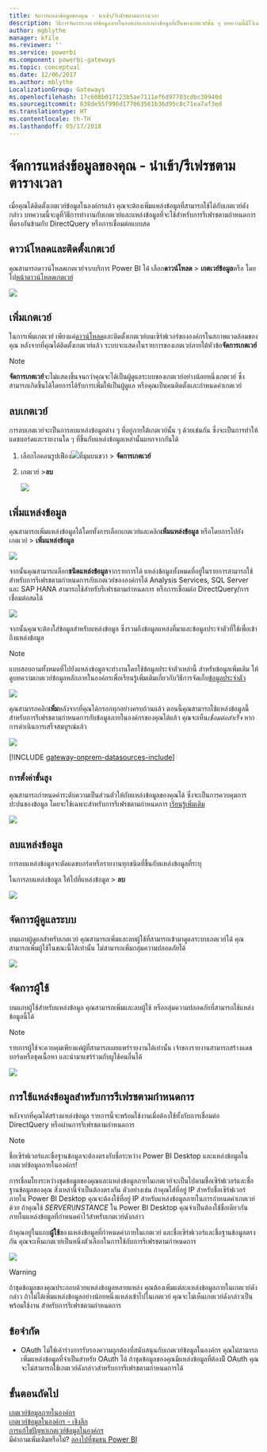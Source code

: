 ```yaml
---
title: จัดการแหล่งข้อมูลของคุณ - นำเข้า/รีเฟรชตามตารางเวลา
description: วิธีการจัดการเกตเวย์ข้อมูลภายในองค์กรและแหล่งข้อมูลที่เป็นของเกตเวย์นั้น ๆ บทความนี้มีไว้เฉพาะสำหรับแหล่งข้อมูลที่สามารถใช้ได้กับการนำเข้า/การรีเฟรชที่กำหนดตารางเวลา
author: mgblythe
manager: kfile
ms.reviewer: ''
ms.service: powerbi
ms.component: powerbi-gateways
ms.topic: conceptual
ms.date: 12/06/2017
ms.author: mblythe
LocalizationGroup: Gateways
ms.openlocfilehash: 17c608b017123b5ae7111ef6d97703cdbc30940d
ms.sourcegitcommit: 638de55f996d177063561b36d95c8c71ea7af3ed
ms.translationtype: HT
ms.contentlocale: th-TH
ms.lasthandoff: 05/17/2018
---
```

# <a name="manage-your-data-source---importscheduled-refresh"></a>จัดการแหล่งข้อมูลของคุณ - นำเข้า/รีเฟรชตามตารางเวลา
เมื่อคุณได้ติดตั้งเกตเวย์ข้อมูลในองค์กรแล้ว คุณจะต้องเพิ่มแหล่งข้อมูลที่สามารถใช้ได้กับเกตเวย์ดังกล่าว บทความนี้จะดูที่วิธีการทำงานกับเกตเวย์และแหล่งข้อมูลที่จะใช้สำหรับการรีเฟรชตามกำหนดการที่ตรงกันข้ามกับ DirectQuery หรือการเชื่อมต่อแบบสด

## <a name="download-and-install-the-gateway"></a>ดาวน์โหลดและติดตั้งเกตเวย์
คุณสามารถดาวน์โหลดเกตเวย์จากบริการ Power BI ได้ เลือก**ดาวน์โหลด** > **เกตเวย์ข้อมูล**หรือ โดยไป[หน้าดาวน์โหลดเกตเวย์](https://go.microsoft.com/fwlink/?LinkId=698861)

![](media/service-gateway-enterprise-manage-scheduled-refresh/powerbi-download-data-gateway.png)

## <a name="add-a-gateway"></a>เพิ่มเกตเวย์
ในการเพิ่มเกตเวย์ เพียงแค่[ดาวน์โหลด](https://go.microsoft.com/fwlink/?LinkId=698863)และติดตั้งเกตเวย์บนเซิร์ฟเวอร์ขององค์กรในสภาพแวดล้อมของคุณ หลังจากที่คุณได้ติดตั้งเกตเวย์แล้ว ระบบจะแสดงในรายการของเกตเวย์ภายใต้หัวข้อ**จัดการเกตเวย์**

> [!NOTE]
> **จัดการเกตเวย์**จะไม่แสดงขึ้นจนกว่าคุณจะได้เป็นผู้ดูแลระบบของเกตเวย์อย่างน้อยหนึ่งเกตเวย์ ซึ่งสามารถเกิดขึ้นได้โดยการได้รับการเพิ่มให้เป็นผู้ดูแล หรือคุณเป็นคนติดตั้งและกำหนดค่าเกตเวย์
> 
> 

## <a name="remove-a-gateway"></a>ลบเกตเวย์
การลบเกตเวย์จะเป็นการลบแหล่งข้อมูลต่าง ๆ ที่อยู่ภายใต้เกตเวย์นั้น ๆ ด้วยเช่นกัน  ซึ่งจะเป็นการทำให้แดชบอร์ดและรายงานใด ๆ ที่ขึ้นกับแหล่งข้อมูลเหล่านั้นแยกจากกันได้

1. เลือกไอคอนรูปเฟือง![](media/service-gateway-enterprise-manage-scheduled-refresh/pbi_gearicon.png)ที่มุมบนขวา > **จัดการเกตเวย์**
2. เกตเวย์ >**ลบ**
   
   ![](media/service-gateway-enterprise-manage-scheduled-refresh/datasourcesettings7.png)

## <a name="add-a-data-source"></a>เพิ่มแหล่งข้อมูล
คุณสามารถเพิ่มแหล่งข้อมูลได้โดยทั้งการเลือกเกตเวย์และคลิก**เพิ่มแหล่งข้อมูล** หรือโดยการไปยังเกตเวย์ > **เพิ่มแหล่งข้อมูล**

![](media/service-gateway-enterprise-manage-scheduled-refresh/datasourcesettings1.png)

จากนั้นคุณสามารถเลือก**ชนิดแหล่งข้อมูล**จากรายการได้ แหล่งข้อมูลทั้งหมดที่อยู่ในรายการสามารถใช้สำหรับการรีเฟรชตามกำหนดการกับเกตเวย์ขององค์กรได้ Analysis Services, SQL Server และ SAP HANA สามารถใช้สำหรับรีเฟรชตามกำหนดการ หรือการเชื่อมต่อ DirectQuery/การเชื่อมต่อสดได้

![](media/service-gateway-enterprise-manage-scheduled-refresh/datasourcesettings2.png)

จากนั้นคุณจะต้องใส่ข้อมูลสำหรับแหล่งข้อมูล ซึ่งรวมถึงข้อมูลแหล่งที่มาและข้อมูลประจำตัวที่ใช้เพื่อเข้าถึงแหล่งข้อมูล

> [!NOTE]
> แบบสอบถามทั้งหมดที่ไปยังแหล่งข้อมูลจะทำงานโดยใช้ข้อมูลประจำตัวเหล่านี้ สำหรับข้อมูลเพิ่มเติม ให้ดูบทความเกตเวย์ข้อมูลหลักภายในองค์กรเพื่อเรียนรู้เพิ่มเติมเกี่ยวกับวิธีการจัดเก็บ[ข้อมูลประจำตัว](service-gateway-onprem.md#credentials)
> 
> 

![](media/service-gateway-enterprise-manage-scheduled-refresh/datasourcesettings3-oracle.png)

คุณสามารถคลิก**เพิ่ม**หลังจากที่คุณได้กรอกทุกอย่างครบถ้วนแล้ว  ตอนนี้คุณสามารถใช้แหล่งข้อมูลนี้สำหรับการรีเฟรชตามกำหนดการกับข้อมูลภายในองค์กรของคุณได้แล้ว คุณจะเห็น*เชื่อมต่อสำเร็จ* หากการดำเนินการเสร็จสมบูรณ์แล้ว

![](media/service-gateway-enterprise-manage-scheduled-refresh/datasourcesettings4.png)

<!-- Shared Install steps Include -->
[!INCLUDE [gateway-onprem-datasources-include](./includes/gateway-onprem-datasources-include.md)]

### <a name="advanced-settings"></a>การตั้งค่าขั้นสูง
คุณสามารถกำหนดค่าระดับความเป็นส่วนตัวให้กับแหล่งข้อมูลของคุณได้ ซึ่งจะเป็นการควบคุมการปะปนของข้อมูล โดยจะใช้เฉพาะสำหรับการรีเฟรชตามกำหนดการ [เรียนรู้เพิ่มเติม](https://support.office.com/article/Privacy-levels-Power-Query-CC3EDE4D-359E-4B28-BC72-9BEE7900B540)

![](media/service-gateway-enterprise-manage-scheduled-refresh/datasourcesettings9.png)

## <a name="remove-a-data-source"></a>ลบแหล่งข้อมูล
การลบแหล่งข้อมูลจะตัดแดชบอร์ดหรือรายงานทุกชนิดที่ขึ้นกับแหล่งข้อมูลที่ระบุ  

ในการลบแหล่งข้อมูล ให้ไปที่แหล่งข้อมูล > **ลบ**

![](media/service-gateway-enterprise-manage-scheduled-refresh/datasourcesettings6.png)

## <a name="manage-administrators"></a>จัดการผู้ดูแลระบบ
บนแถบผู้ดูแลสำหรับเกตเวย์ คุณสามารถเพิ่มและลบผู้ใช้ที่สามารถเข้ามาดูแลระบบเกตเวย์ได้ คุณสามารถเพิ่มผู้ใช้ในขณะนี้ได้เท่านั้น ไม่สามารถเพิ่มกลุ่มความปลอดภัยได้

![](media/service-gateway-enterprise-manage-scheduled-refresh/datasourcesettings8.png)

## <a name="manage-users"></a>จัดการผู้ใช้
บนแถบผู้ใช้สำหรับแหล่งข้อมูล คุณสามารถเพิ่มและลบผู้ใช้ หรือกลุ่มความปลอดภัยที่สามารถใช้แหล่งข้อมูลนี้ได้

> [!NOTE]
> รายการผู้ใช้จะควบคุมเพียงแค่ผู้ที่สามารถเผยแพร่รายงานได้เท่านั้น เจ้าของรายงานสามารถสร้างแดชบอร์ดหรือชุดเนื้อหา และนำมาแชร์ร่วมกับผูใช้คนอื่นได้
> 
> 

![](media/service-gateway-enterprise-manage-scheduled-refresh/datasourcesettings5.png)

## <a name="using-the-data-source-for-scheduled-refresh"></a>การใช้แหล่งข้อมูลสำหรับการรีเฟรชตามกำหนดการ
หลังจากที่คุณได้สร้างแหล่งข้อมูล รายการนี้จะพร้อมใช้งานเมื่อต้องใช้ทั้งกับการเชื่อมต่อ DirectQuery หรือผ่านการรีเฟรชตามกำหนดการ

> [!NOTE]
> ชื่อเซิร์ฟเวอร์และชื่อฐานข้อมูลจะต้องตรงกับชื่อระหว่าง Power BI Desktop และแหล่งข้อมูลในเกตเวย์ข้อมูลภายในองค์กร!
> 
> 

การเชื่อมโยงระหว่างชุดข้อมูลของคุณและแหล่งข้อมูลภายในเกตเวย์จะเป็นไปตามชื่อเซิร์ฟเวอร์และชื่อฐานข้อมูลของคุณ สิ่งเหล่านี้จำเป็นต้องตรงกัน ตัวอย่างเช่น ถ้าคุณใส่ที่อยู่ IP สำหรับชื่อเซิร์ฟเวอร์ ภายใน Power BI Desktop คุณจะต้องใช้ที่อยู่ IP สำหรับแหล่งข้อมูลภายในการกำหนดค่าเกตเวย์ด้วย ถ้าคุณใช้ *SERVER\INSTANCE* ใน Power BI Desktop คุณจำเป็นต้องใช้ชื่อเดียวกันภายในแหล่งข้อมูลที่กำหนดค่าไว้สำหรับเกตเวย์ดังกล่าว

ถ้าคุณอยู่ในแถบ**ผู้ใช้**ของแหล่งข้อมูลที่กำหนดค่าภายในเกตเวย์ และชื่อเซิร์ฟเวอร์และชื่อฐานข้อมูลตรงกัน คุณจะเห็นเกตเวย์เป็นหนึ่งตัวเลือกในการใช้กับการรีเฟรชตามกำหนดการ

![](media/service-gateway-enterprise-manage-scheduled-refresh/powerbi-gateway-enterprise-schedule-refresh.png)

> [!WARNING]
> ถ้าชุดข้อมูลของคุณประกอบด้วยแหล่งข้อมูลหลายแหล่ง คุณต้องเพิ่มแต่ละแหล่งข้อมูลภายในเกตเวย์ดังกล่าว ถ้าไม่ได้เพิ่มแหล่งข้อมูลอย่างน้อยหนึ่งแหล่งเข้าไปในเกตเวย์ คุณจะไม่เห็นเกตเวย์ดังกล่าวเป็น พร้อมใช้งาน สำหรับการรีเฟรชตามกำหนดการ
> 
> 

## <a name="limitations"></a>ข้อจำกัด
* OAuth ไม่ใช่เค้าร่างการรับรองความถูกต้องที่สนับสนุนกับเกตเวย์ข้อมูลในองค์กร คุณไม่สามารถเพิ่มแหล่งข้อมูลที่จำเป็นสำหรับ OAuth ได้ ถ้าชุดข้อมูลของคุณมีแหล่งข้อมูลที่ต้องมีี OAuth คุณจะไม่สามารถใช้เกตเวย์ดังกล่าวสำหรับการรีเฟรชตามกำหนดการได้

## <a name="next-steps"></a>ขั้นตอนถัดไป
[เกตเวย์ข้อมูลภายในองค์กร](service-gateway-onprem.md)  
[เกตเวย์ข้อมูลในองค์กร - เชิงลึก](service-gateway-onprem-indepth.md)  
[การแก้ไขปัญหาเกตเวย์ข้อมูลในองค์กร](service-gateway-onprem-tshoot.md)  
มีคำถามเพิ่มเติมหรือไม่? [ลองไปที่ชุมชน Power BI](http://community.powerbi.com/)

